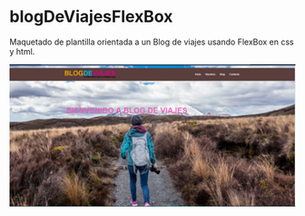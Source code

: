 # blogDeViajesFlexBox
Maquetado de plantilla orientada a un Blog de viajes  usando FlexBox en css y html.




![Screenshot](screenshot.png)
